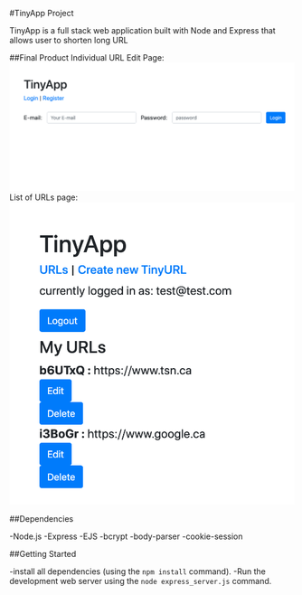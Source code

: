 #TinyApp Project

TinyApp is a full stack web application built with Node and Express that allows user to shorten long URL

##Final Product
Individual URL Edit Page:
!["urls edit page"](https://github.com/JerChuang/tinyApp/blob/master/docs/login%20page.png?raw=true)
List of URLs page:
!["urls page"](https://github.com/JerChuang/tinyApp/blob/master/docs/urls-page.png?raw=true)

##Dependencies

-Node.js
-Express
-EJS
-bcrypt
-body-parser
-cookie-session

##Getting Started

-install all dependencies (using the `npm install` command).
-Run the development web server using the `node express_server.js` command.
